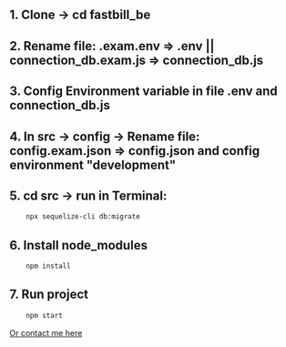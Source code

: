 ## 1. Clone -> cd fastbill_be
## 2. Rename file: .exam.env => .env || connection_db.exam.js => connection_db.js 
## 3. Config Environment variable in file .env and connection_db.js
## 4. In src -> config -> Rename file: config.exam.json => config.json and config environment "development"  
## 5. cd src -> run in Terminal: 
```bash
    npx sequelize-cli db:migrate
```
## 6. Install node_modules
```bash
    npm install
```
## 7. Run project
```bash
    npm start
```


[Or contact me here](https://www.facebook.com/chin.tt.1509/)